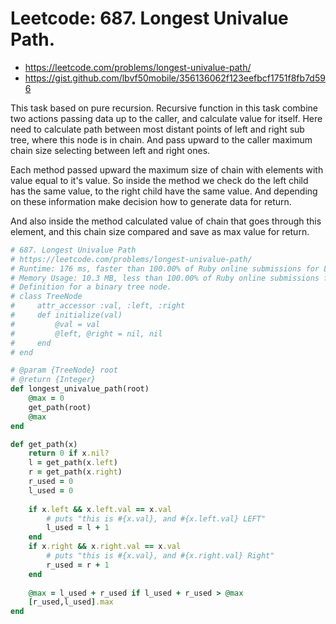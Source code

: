 # Leetcode: 687. Longest Univalue Path.

- https://leetcode.com/problems/longest-univalue-path/
- https://gist.github.com/lbvf50mobile/356136062f123eefbcf1751f8fb7d596

This task based on pure recursion. Recursive function in this task combine two actions passing data up to the caller, and calculate value for itself. Here need to calculate path between most distant points of left and right sub tree, where this node is in chain. And pass upward to the caller maximum
chain size selecting between left and right ones.

Each method passed upward the maximum size of chain with elements with value equal to it's value. So inside the method we check do the left child has the same value, to the right child have the same value. And depending on these information make decision how to generate data for return.

And also inside the method calculated value of chain that goes through this element, and this chain size compared and save as max value for return.

```Ruby
# 687. Longest Univalue Path
# https://leetcode.com/problems/longest-univalue-path/
# Runtime: 176 ms, faster than 100.00% of Ruby online submissions for Longest Univalue Path.
# Memory Usage: 10.3 MB, less than 100.00% of Ruby online submissions for Longest Univalue Path.
# Definition for a binary tree node.
# class TreeNode
#     attr_accessor :val, :left, :right
#     def initialize(val)
#         @val = val
#         @left, @right = nil, nil
#     end
# end

# @param {TreeNode} root
# @return {Integer}
def longest_univalue_path(root)
    @max = 0 
    get_path(root)
    @max
end

def get_path(x)
    return 0 if x.nil?
    l = get_path(x.left)
    r = get_path(x.right)
    r_used = 0
    l_used = 0
    
    if x.left && x.left.val == x.val
        # puts "this is #{x.val}, and #{x.left.val} LEFT"
        l_used = l + 1
    end
    if x.right && x.right.val == x.val
        # puts "this is #{x.val}, and #{x.right.val} Right"
        r_used = r + 1
    end
    
    @max = l_used + r_used if l_used + r_used > @max
    [r_used,l_used].max
end
```